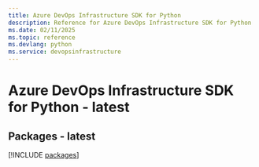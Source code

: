 ```yaml
---
title: Azure DevOps Infrastructure SDK for Python
description: Reference for Azure DevOps Infrastructure SDK for Python
ms.date: 02/11/2025
ms.topic: reference
ms.devlang: python
ms.service: devopsinfrastructure
---
```

# Azure DevOps Infrastructure SDK for Python - latest
## Packages - latest
[!INCLUDE [packages](devops-infrastructure-index.md)]